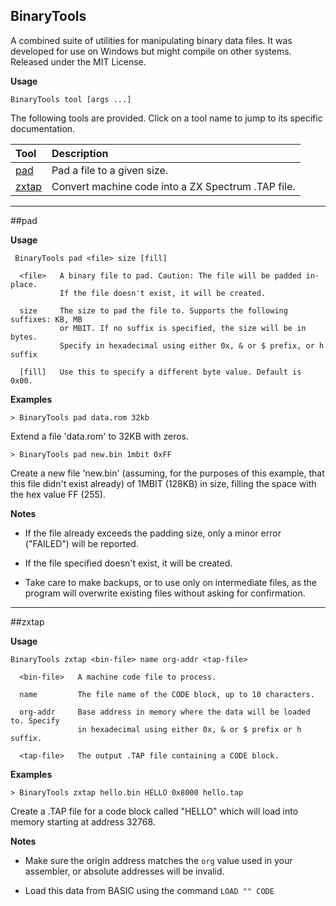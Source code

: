 
BinaryTools
-----------

A combined suite of utilities for manipulating binary data files.
It was developed for use on Windows but might compile on other systems.
Released under the MIT License.

**Usage**
```
BinaryTools tool [args ...]
```


The following tools are provided. Click on a tool name to jump to its specific documentation.

Tool  |Description
:---|:------------
[pad](#pad) | Pad a file to a given size.
[zxtap](#zxtap) | Convert machine code into a ZX Spectrum .TAP file.

---


##pad

**Usage**
```
 BinaryTools pad <file> size [fill]

  <file>   A binary file to pad. Caution: The file will be padded in-place.
           If the file doesn't exist, it will be created.

  size     The size to pad the file to. Supports the following suffixes: KB, MB
           or MBIT. If no suffix is specified, the size will be in bytes.
           Specify in hexadecimal using either 0x, & or $ prefix, or h suffix

  [fill]   Use this to specify a different byte value. Default is 0x00.
```

**Examples**

```> BinaryTools pad data.rom 32kb```

Extend a file 'data.rom' to 32KB with zeros.

```> BinaryTools pad new.bin 1mbit 0xFF```

Create a new file 'new.bin' (assuming, for the purposes of this example, that this file didn't exist already) of 1MBIT (128KB) in size, filling the space with the hex value FF (255).

**Notes**

* If the file already exceeds the padding size, only a minor error ("FAILED") will be reported.

* If the file specified doesn't exist, it will be created.

* Take care to make backups, or to use only on intermediate files, as the program will overwrite existing files without asking for confirmation.


---

##zxtap

**Usage**
```
BinaryTools zxtap <bin-file> name org-addr <tap-file>

  <bin-file>   A machine code file to process.

  name         The file name of the CODE block, up to 10 characters.

  org-addr     Base address in memory where the data will be loaded to. Specify
               in hexadecimal using either 0x, & or $ prefix or h suffix.

  <tap-file>   The output .TAP file containing a CODE block.
```

**Examples**

```> BinaryTools zxtap hello.bin HELLO 0x8000 hello.tap```

Create a .TAP file for a code block called "HELLO" which will load into memory starting at address 32768. 

**Notes**

* Make sure the origin address matches the `org` value used in your assembler, or absolute addresses will be invalid.

* Load this data from BASIC using the command `LOAD "" CODE`




